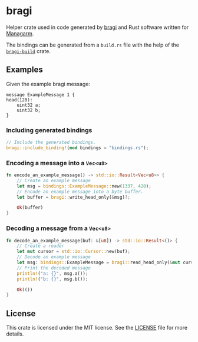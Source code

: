 # bragi

Helper crate used in code generated by [bragi](https://github.com/managarm/bragi)
and Rust software written for [Managarm](https://github.com/managarm/bragi/managarm).

The bindings can be generated from a `build.rs` file with the help of the 
[`bragi-build`](https://crates.io/crates/bragi-build) crate.

## Examples

Given the example bragi message:

```bragi
message ExampleMessage 1 {
head(128):
	uint32 a;
    uint32 b;
}
```

### Including generated bindings

```rs
// Include the generated bindings.
bragi::include_binding!(mod bindings = "bindings.rs");
```

### Encoding a message into a `Vec<u8>`

```rs
fn encode_an_example_message() -> std::io::Result<Vec<u8>> {
    // Create an example message
    let msg = bindings::ExampleMessage::new(1337, 420);
    // Encode an example message into a byte buffer.
    let buffer = bragi::write_head_only(&msg)?;

    Ok(buffer)
}
```

### Decoding a message from a `Vec<u8>`

```rs
fn decode_an_example_message(buf: &[u8]) -> std::io::Result<()> {
    // Create a reader
    let mut cursor = std::io::Cursor::new(buf);
    // Decode an example message
    let msg: bindings::ExampleMessage = bragi::read_head_only(&mut cursor)?;
    // Print the decoded message
    println!("a: {}", msg.a());
    println!("b: {}", msg.b());

    Ok(())
}
```

## License

This crate is licensed under the MIT license.
See the [LICENSE](LICENSE) file for more details.

